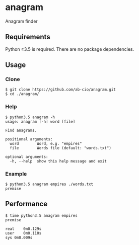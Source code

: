# anagram
Anagram finder

## Requirements
Python ≥3.5 is required. There are no package dependencies.

## Usage

### Clone
    $ git clone https://github.com/ab-cio/anagram.git
    $ cd ./anagram/

### Help
	$ python3.5 anagram -h
	usage: anagram [-h] word [file]
	
	Find anagrams.
	
	positional arguments:
	  word        Word, e.g. "empires"
	  file        Words file (default: "words.txt")
	
	optional arguments:
	  -h, --help  show this help message and exit

### Example
    $ python3.5 anagram empires ./words.txt
    premise

## Performance

	$ time python3.5 anagram empires
	premise
	
	real	0m0.129s
	user	0m0.110s
	sys	0m0.009s
